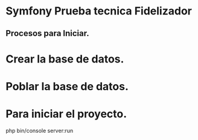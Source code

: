 Symfony Prueba tecnica Fidelizador
========================

Procesos para Iniciar.
--------------

# Crear la base de datos.

# Poblar la base de datos.

# Para iniciar el proyecto.
php bin/console server:run

